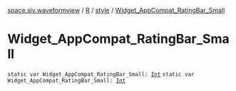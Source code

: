 [space.siy.waveformview](../../index.md) / [R](../index.md) / [style](index.md) / [Widget_AppCompat_RatingBar_Small](./-widget_-app-compat_-rating-bar_-small.md)

# Widget_AppCompat_RatingBar_Small

`static var Widget_AppCompat_RatingBar_Small: `[`Int`](https://kotlinlang.org/api/latest/jvm/stdlib/kotlin/-int/index.html)
`static var Widget_AppCompat_RatingBar_Small: `[`Int`](https://kotlinlang.org/api/latest/jvm/stdlib/kotlin/-int/index.html)